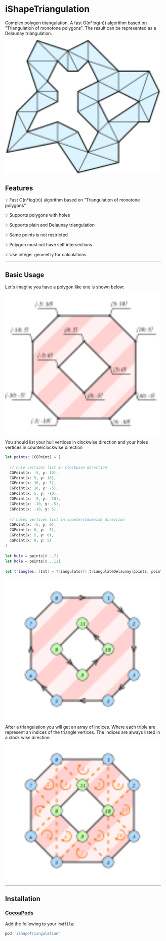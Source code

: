 # iShapeTriangulation
Complex polygon triangulation. A fast O(n*log(n)) algorithm based on "Triangulation of monotone polygons". The result can be represented as a Delaunay triangulation.
<p align="center">
<img src="https://github.com/NailxSharipov/iShapeTriangulation/blob/master/logo.svg" width="500">
</p>

## Features

💡 Fast O(n*log(n)) algorithm based on "Triangulation of monotone polygons"

💡 Supports polygons with holes

💡 Supports plain and Delaunay triangulation

💡 Same points is not restricted

💡 Polygon must not have self intersections

💡 Use integer geometry for calculations

---

## Basic Usage

Let's imagine you have a polygon like one is shown below:

<img align="center" src="https://github.com/NailxSharipov/iShapeTriangulation/blob/master/vertices_ordering_rule_0.svg" width="500">

You should list your hull vertices in clockwise direction and your holes vertices in counterclockwise direction

```swift
let points: [CGPoint] = [

  // hule vertices list in clockwise direction
  CGPoint(x: -5, y: 10),
  CGPoint(x: 5, y: 10),
  CGPoint(x: 10, y: 5),
  CGPoint(x: 10, y: -5),
  CGPoint(x: 5, y: -10),
  CGPoint(x: -5, y: -10),
  CGPoint(x: -10, y: -5),
  CGPoint(x: -10, y: 5),
            
  // holes vertices list in counterclockwise direction
  CGPoint(x: -5, y: 0),
  CGPoint(x: 0, y: -5),
  CGPoint(x: 5, y: 0),
  CGPoint(x: 0, y: 5)
]

let hule = points[0...7]
let hole = points[8...11]
        
let triangles: [Int] = Triangulator().triangulateDelaunay(points: points, hull: hule, holes: [hole])

```

<img align="center" src="https://github.com/NailxSharipov/iShapeTriangulation/blob/master/vertices_ordering_rule_1.svg" width="500">

After a triangulation you will get an array of indices. Where each triple are represent an indices of the triangle vertices. The indices are always listed in a clock wise direction.
<img align="center" src="https://github.com/NailxSharipov/iShapeTriangulation/blob/master/vertices_ordering_rule_2.svg" width="500">

---

## Installation

### [CocoaPods](https://cocoapods.org/)

Add the following to your `Podfile`:
```ruby
pod 'iShapeTriangulation'
```
